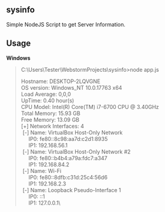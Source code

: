 ## sysinfo
Simple NodeJS Script to get Server Information.

## Usage
**Windows**
> C:\Users\Tester\WebstormProjects\sysinfo>node app.js
> 
> Hostname: DESKTOP-2LQVGNE\
OS version: Windows_NT 10.0.17763 x64\
Load Average: 0,0,0\
UpTime: 0.40 hour(s)\
CPU Model: Intel(R) Core(TM) i7-6700 CPU @ 3.40GHz\
Total Memory: 15.93 GB\
Free Memory: 13.09 GB\
[+] Network Interfaces: 4\
&nbsp;[-] Name: VirtualBox Host-Only Network\
&nbsp;&nbsp;&nbsp;&nbsp;&nbsp;IP0: fe80::8c98:aa7d:c2d1:8935\
&nbsp;&nbsp;&nbsp;&nbsp;&nbsp;IP1: 192.168.56.1\
&nbsp;[-] Name: VirtualBox Host-Only Network #2\
&nbsp;&nbsp;&nbsp;&nbsp;&nbsp;IP0: fe80::b4b4:a79a:fdc7:a347\
&nbsp;&nbsp;&nbsp;&nbsp;&nbsp;IP1: 192.168.84.2\
&nbsp;[-] Name: Wi-Fi\
&nbsp;&nbsp;&nbsp;&nbsp;&nbsp;IP0: fe80::8dfb:c31d:25c4:56d6\
&nbsp;&nbsp;&nbsp;&nbsp;&nbsp;IP1: 192.168.2.3\
&nbsp;[-] Name: Loopback Pseudo-Interface 1\
&nbsp;&nbsp;&nbsp;&nbsp;&nbsp;IP0: ::1\
&nbsp;&nbsp;&nbsp;&nbsp;&nbsp;IP1: 127.0.0.1\